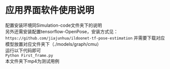 # 应用界面软件使用说明

配置安装环境同Simulation-code文件夹下的说明            
另外还需安装配置tensorflow-OpenPose，安装方式见：            
`https://github.com/jiajunhua/ildoonet-tf-pose-estimation`
并需要下载对应模型放置对应文件夹下（./models/graph/cmu）                        
运行以下代码即可      
`Python First_frame.py`                            
本文件夹下mp4为测试用例                  
